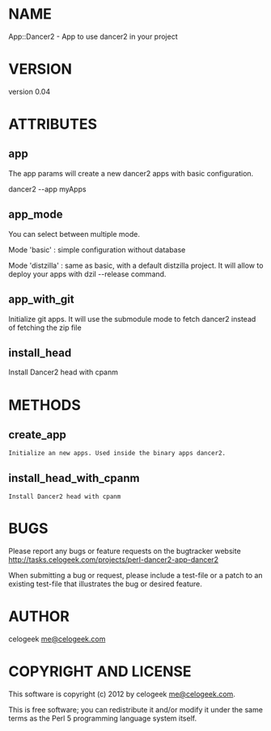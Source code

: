 # NAME

App::Dancer2 - App to use dancer2 in your project

# VERSION

version 0.04

# ATTRIBUTES

## app

The app params will create a new dancer2 apps with basic configuration.

dancer2 --app myApps

## app\_mode

You can select between multiple mode.

Mode 'basic' : simple configuration without database

Mode 'distzilla' : same as basic, with a default distzilla project. It will allow to deploy your apps with dzil --release command.

## app\_with\_git

Initialize git apps. It will use the submodule mode to fetch dancer2 instead of fetching the zip file

## install\_head

Install Dancer2 head with cpanm

# METHODS

## create\_app

    Initialize an new apps. Used inside the binary apps dancer2.

## install\_head\_with\_cpanm

    Install Dancer2 head with cpanm

# BUGS

Please report any bugs or feature requests on the bugtracker website
http://tasks.celogeek.com/projects/perl-dancer2-app-dancer2

When submitting a bug or request, please include a test-file or a
patch to an existing test-file that illustrates the bug or desired
feature.

# AUTHOR

celogeek <me@celogeek.com>

# COPYRIGHT AND LICENSE

This software is copyright (c) 2012 by celogeek <me@celogeek.com>.

This is free software; you can redistribute it and/or modify it under
the same terms as the Perl 5 programming language system itself.
